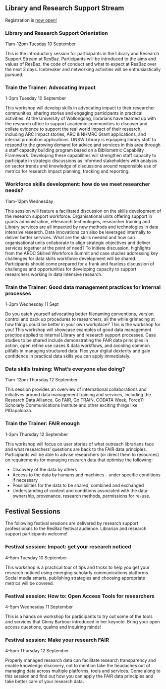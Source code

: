 ## Library and Research Support Stream

Registration is <a href="https://resbaz.github.io/resbaz2019/sydney/#registration"> now open!</a>

### Library and Research Support Orientation

11am-12pm Tuesday 10 September

This is the introductory session for participants in the Library and Research Support Stream at ResBaz. Participants will be introduced to the aims and values of ResBaz, the code of conduct and what to expect at ResBaz over the next 3 days. Icebreaker and networking activities will be enthusiastically pursued. 

### Train the Trainer: Advocating Impact

1-3pm Tuesday 10 September

This workshop will develop skills in advocating impact to their researcher communities, sharing stories and engaging participants in practical activities. At the University of Wollongong, librarians have teamed up with the research office to support academic communities to discover and collate evidence to support the real world impact of their research, including ARC Impact stories, ARC & NHMRC Grant applications, and internal promotion applications.  UNSW Library is equipping library staff to respond to the growing demand for advice and services in this area through a staff capacity building program based on a Bibliometric Capability Framework. Developing these capabilities will strengthen staff capacity to participate in strategic discussions as informed stakeholders with analysis on sector trends and knowledge of discussions around responsible use of metrics for research impact planning, tracking and reporting.

### Workforce skills development: how do we meet researcher needs?

11am-12pm Wednesday 

This session will feature a facilitated discussion on the skills development of the research support workforce. Organisational units offering support in grants administration, eResearch technologies, researcher training and Library services are all impacted by new methods and technologies in data intensive research. Data innovations can also be leveraged internally to deliver better services. What are the skills needed and how can organisational units collaborate to align strategic objectives and deliver services together at the point of need? To initiate discussion, highlights from the ARDC Skilled Workforce Summit and case studies addressing key challenges for data skills workforce development will be shared. Participants should come prepared for a frank and fearless discussion of challenges and opportunities for developing capacity to support researchers working in data intensive research.

### Train the Trainer: Good data management practices for internal processes

1-3pm Wednesday 11 Sept

Do you catch yourself advocating better filenaming conventions, version control and back up procedures to researchers, all the while grimacing at how things could be better in your own workplace? This is the workshop for you! This workshop will showcase examples of good data management practice applied to internal Library and research support processes. Case studies to be shared include demonstrating the FAIR data principles in action, open refine use cases & data workflows, and avoiding common pitfalls in managing structured data. Flex your digital dexterity and gain confidence in practical data skills you can apply immediately.

### Data skills training: What’s everyone else doing?

11am-12pm Thursday 12 September

This session provides an overview of international collaborations and initiatives around data management training and services, including the Research Data Alliance, Go FAIR, Go TRAIN, CODATA Week, Force11 Scholarly Communications Institute and other exciting things like PIDapalooza. 

### Train the Trainer: FAIR enough

1-3pm Thursday 12 September

This workshop will focus on user stories of what outreach librarians face and what researchers’ questions are back to the FAIR data principles. Participants will be able to advise researchers (or direct them to resources) on requirements for managing research data that optimise the following:
- Discovery of the data by others
- Access to the data by humans and machines - under specific conditions if necessary
- Possibilities for the data to be shared, combined and exchanged
- Understanding of context and conditions associated with the data: ownership, provenance, research methods, permissions for re-use.

## Festival Sessions

The following festival sessions are delivered by research support professionals to the ResBaz festival audience. Librarian and research support participants welcome!

### Festival session: Impact: get your research noticed

4-5pm Tuesday 10 September

This workshop is a practical tour of tips and tricks to help you get your research noticed using emerging scholarly communications platforms. Social media smarts, publishing strategies and choosing appropriate metrics will be covered.

### Festival session: How to: Open Access Tools for researchers

4-5pm Wednesday 11 September

This is a hands on workshop for participants to try out some of the tools and services that Ginny Barbour introduced in her keynote. Bring your open access questions, qualms and inquiring minds!

### Festival session: Make your research FAIR

4-5pm Thursday 12 September

Properly managed research data can facilitate research transparency and enable knowledge discovery, not to mention take the headaches out of managing data across multiple platforms, tools and services. Come along to this session and find out how you can apply the FAIR data principles and take better care of your research data.